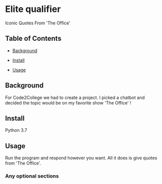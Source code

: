 # Elite qualifier
Iconic Quotes From 'The Office'


## Table of Contents

- [Background](#background)

- [Install](#install)

- [Usage](#usage)

## Background

For Code2College we had to create a project. I picked a chatbot and decided the topic would be on my favorite show 'The Office' ! 

## Install

Python 3.7

## Usage

Run the program and respond however you want. All it does is give quotes from 'The Office'.

### Any optional sections